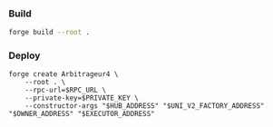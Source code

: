 ### Build

```bash
forge build --root .
```

### Deploy

```deploy
forge create Arbitrageur4 \
    --root . \
    --rpc-url=$RPC_URL \
    --private-key=$PRIVATE_KEY \
    --constructor-args "$HUB_ADDRESS" "$UNI_V2_FACTORY_ADDRESS" "$OWNER_ADDRESS" "$EXECUTOR_ADDRESS"
```
